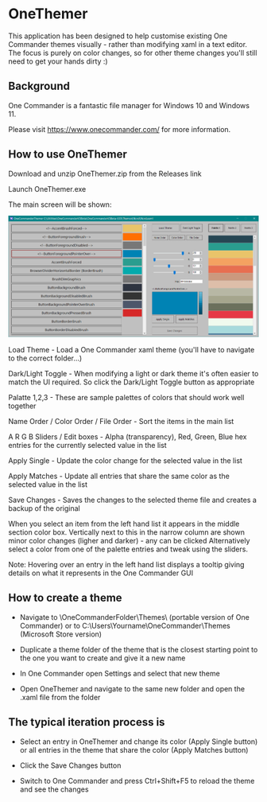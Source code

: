 # OneThemer

This application has been designed to help customise existing One Commander themes visually - rather than modifying xaml in a text editor.\
The focus is purely on color changes, so for other theme changes you'll still need to get your hands dirty :)


## Background ##
One Commander is a fantastic file manager for Windows 10 and Windows 11.

Please visit https://www.onecommander.com/ for more information.

## How to use OneThemer ## 
Download and unzip OneThemer.zip from the Releases link

Launch OneThemer.exe

The main screen will be shown:

![Screenshot](screenshot.png)


Load Theme - Load a One Commander xaml theme (you'll have to navigate to the correct folder...)

Dark/Light Toggle - When modifying a light or dark theme it's often easier to match the UI required. So click the Dark/Light Toggle button as appropriate

Palatte 1,2,3 - These are sample palettes of colors that should work well together

Name Order / Color Order / File Order - Sort the items in the main list

A R G B Sliders / Edit boxes - Alpha (transparency), Red, Green, Blue hex entries for the currently selected value in the list

Apply Single - Update the color change for the selected value in the list

Apply Matches - Update all entries that share the same color as the selected value in the list

Save Changes - Saves the changes to the selected theme file and creates a backup of the original



When you select an item from the left hand list it appears in the middle section color box. 
Vertically next to this in the narrow column are shown minor color changes (ligher and darker) - any can be clicked
Alternatively select a color from one of the palette entries and tweak using the sliders.

Note: Hovering over an entry in the left hand list displays a tooltip giving details on what it represents in the One Commander GUI



## How to create a theme ##

* Navigate to \OneCommanderFolder\Themes\ (portable version of One Commander) or to C:\Users\Yourname\OneCommander\Themes (Microsoft Store version)

* Duplicate a theme folder of the theme that is the closest starting point to the one you want to create and give it a new name

* In One Commander open Settings and select that new theme

* Open OneThemer and navigate to the same new folder and open the .xaml file from the folder



## The typical iteration process is ##

* Select an entry in OneThemer and change its color (Apply Single button) or all entries in the theme that share the color (Apply Matches button)

* Click the Save Changes button

* Switch to One Commander and press Ctrl+Shift+F5 to reload the theme and see the changes

